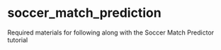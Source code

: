 # soccer_match_prediction
Required materials for following along with the Soccer Match Predictor tutorial
